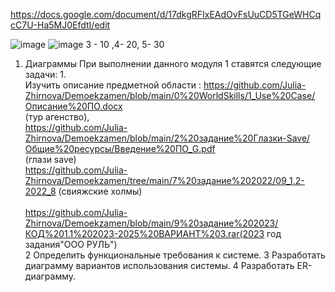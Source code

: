 
https://docs.google.com/document/d/17dkgRFIxEAdOvFsUuCD5TGeWHCqcC7U-Ha5MJ0EfdtI/edit

![image](https://github.com/Rubble2004/demoekzamen/assets/97594420/45beabde-6803-444f-badf-d21b81602682)
![image](https://github.com/Rubble2004/demoekzamen/assets/97594420/950bd99a-f535-40ec-8e37-7cb6618a3d57) 
3 - 10 ,4- 20, 5- 30
1. Диаграммы
   При выполнении данного модуля 1 ставятся следующие задачи:
1.<br> Изучить описание предметной области : https://github.com/Julia-Zhirnova/Demoekzamen/blob/main/0%20WorldSkills/1_Use%20Case/Описание%20ПО.docx</br>  (тур агенство),
<br>https://github.com/Julia-Zhirnova/Demoekzamen/blob/main/2%20задание%20Глазки-Save/Общие%20ресурсы/Введение%20ПО_G.pdf </br>   (глази save)
<br>https://github.com/Julia-Zhirnova/Demoekzamen/tree/main/7%20задание%202022/09_1.2-2022_8    (свияжские холмы)</br>
<br>https://github.com/Julia-Zhirnova/Demoekzamen/blob/main/9%20задание%202023/КОД%201.1%202023-2025%20ВАРИАНТ%203.rar(2023 год задания"ООО РУЛЬ")</br>
2 Определить функциональные требования к системе.
3 Разработать диаграмму вариантов использования системы.
4 Разработать ER-диаграмму.
   
